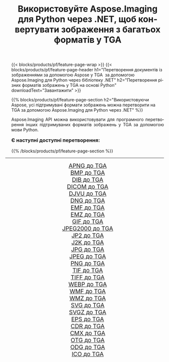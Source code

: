 ﻿---
title: Використовуйте Aspose.Imaging для Python через .NET, щоб конвертувати зображення з багатьох форматів у TGA 
weight: 3920
url: /uk/python-net/conversion/to/tga/ 
lang: uk
langdirlevel: 2
locales: zh-hans,ja,it,ru,de,es,fr,nl,id,lt,pl,pt,vi,tr,ko,zh-hant,ar,hi,th,sv,cs,uk,he
description: Ви можете використовувати Aspose.Imaging для Python через бібліотеку .NET для перетворення різноманітних форматів у TGA
---

{{< blocks/products/pf/feature-page-wrap >}}
{{< blocks/products/pf/feature-page-header h1="Перетворення документів із зображеннями за допомогою Aspose у TGA  за допомогою Aspose.Imaging для Python через бібліотеку .NET" h2="Перетворення різних форматів зображень у TGA на основі Python" downloadText="Завантажити" >}}


{{% blocks/products/pf/feature-page-section  h2="Використовуючи Aspose, усі підтримувані формати зображень можна перетворити на TGA за допомогою Aspose.Imaging для Python через .NET" %}}
<p align=justify>Aspose.Imaging API можна використовувати для програмного перетворення інших підтримуваних форматів зображень у TGA за допомогою мови Python.</p>
<h3 style="margin-top:16px;">
Є наступні доступні перетворення:
</h3>
{{% /blocks/products/pf/feature-page-section %}}
<div class="container-fluid productfamilypage bg-gray">
    <div class="convertypes bg-gray agp-content section">
        <div class="container">
		<hr style="margin-left:-20px;"/>
		<div class="row other-converters" style="gap: 10px;font-size: 19px;text-align:center;">
		    <div class='col-md-3 other-converter remove-lp remove-rp'><a href="/imaging/uk/python-net/conversion/apng-to-tga/" style="padding:15px;">APNG до TGA</a></div>
<div class='col-md-3 other-converter remove-lp remove-rp'><a href="/imaging/uk/python-net/conversion/bmp-to-tga/" style="padding:15px;">BMP до TGA</a></div>
<div class='col-md-3 other-converter remove-lp remove-rp'><a href="/imaging/uk/python-net/conversion/dib-to-tga/" style="padding:15px;">DIB до TGA</a></div>
<div class='col-md-3 other-converter remove-lp remove-rp'><a href="/imaging/uk/python-net/conversion/dicom-to-tga/" style="padding:15px;">DICOM до TGA</a></div>
<div class='col-md-3 other-converter remove-lp remove-rp'><a href="/imaging/uk/python-net/conversion/djvu-to-tga/" style="padding:15px;">DJVU до TGA</a></div>
<div class='col-md-3 other-converter remove-lp remove-rp'><a href="/imaging/uk/python-net/conversion/dng-to-tga/" style="padding:15px;">DNG до TGA</a></div>
<div class='col-md-3 other-converter remove-lp remove-rp'><a href="/imaging/uk/python-net/conversion/emf-to-tga/" style="padding:15px;">EMF до TGA</a></div>
<div class='col-md-3 other-converter remove-lp remove-rp'><a href="/imaging/uk/python-net/conversion/emz-to-tga/" style="padding:15px;">EMZ до TGA</a></div>
<div class='col-md-3 other-converter remove-lp remove-rp'><a href="/imaging/uk/python-net/conversion/gif-to-tga/" style="padding:15px;">GIF до TGA</a></div>
<div class='col-md-3 other-converter remove-lp remove-rp'><a href="/imaging/uk/python-net/conversion/jpeg2000-to-tga/" style="padding:15px;">JPEG2000 до TGA</a></div>
<div class='col-md-3 other-converter remove-lp remove-rp'><a href="/imaging/uk/python-net/conversion/jp2-to-tga/" style="padding:15px;">JP2 до TGA</a></div>
<div class='col-md-3 other-converter remove-lp remove-rp'><a href="/imaging/uk/python-net/conversion/j2k-to-tga/" style="padding:15px;">J2K до TGA</a></div>
<div class='col-md-3 other-converter remove-lp remove-rp'><a href="/imaging/uk/python-net/conversion/jpg-to-tga/" style="padding:15px;">JPG до TGA</a></div>
<div class='col-md-3 other-converter remove-lp remove-rp'><a href="/imaging/uk/python-net/conversion/jpeg-to-tga/" style="padding:15px;">JPEG до TGA</a></div>
<div class='col-md-3 other-converter remove-lp remove-rp'><a href="/imaging/uk/python-net/conversion/png-to-tga/" style="padding:15px;">PNG до TGA</a></div>
<div class='col-md-3 other-converter remove-lp remove-rp'><a href="/imaging/uk/python-net/conversion/tif-to-tga/" style="padding:15px;">TIF до TGA</a></div>
<div class='col-md-3 other-converter remove-lp remove-rp'><a href="/imaging/uk/python-net/conversion/tiff-to-tga/" style="padding:15px;">TIFF до TGA</a></div>
<div class='col-md-3 other-converter remove-lp remove-rp'><a href="/imaging/uk/python-net/conversion/webp-to-tga/" style="padding:15px;">WEBP до TGA</a></div>
<div class='col-md-3 other-converter remove-lp remove-rp'><a href="/imaging/uk/python-net/conversion/wmf-to-tga/" style="padding:15px;">WMF до TGA</a></div>
<div class='col-md-3 other-converter remove-lp remove-rp'><a href="/imaging/uk/python-net/conversion/wmz-to-tga/" style="padding:15px;">WMZ до TGA</a></div>
<div class='col-md-3 other-converter remove-lp remove-rp'><a href="/imaging/uk/python-net/conversion/svg-to-tga/" style="padding:15px;">SVG до TGA</a></div>
<div class='col-md-3 other-converter remove-lp remove-rp'><a href="/imaging/uk/python-net/conversion/svgz-to-tga/" style="padding:15px;">SVGZ до TGA</a></div>
<div class='col-md-3 other-converter remove-lp remove-rp'><a href="/imaging/uk/python-net/conversion/eps-to-tga/" style="padding:15px;">EPS до TGA</a></div>
<div class='col-md-3 other-converter remove-lp remove-rp'><a href="/imaging/uk/python-net/conversion/cdr-to-tga/" style="padding:15px;">CDR до TGA</a></div>
<div class='col-md-3 other-converter remove-lp remove-rp'><a href="/imaging/uk/python-net/conversion/cmx-to-tga/" style="padding:15px;">CMX до TGA</a></div>
<div class='col-md-3 other-converter remove-lp remove-rp'><a href="/imaging/uk/python-net/conversion/otg-to-tga/" style="padding:15px;">OTG до TGA</a></div>
<div class='col-md-3 other-converter remove-lp remove-rp'><a href="/imaging/uk/python-net/conversion/odg-to-tga/" style="padding:15px;">ODG до TGA</a></div>
<div class='col-md-3 other-converter remove-lp remove-rp'><a href="/imaging/uk/python-net/conversion/ico-to-tga/" style="padding:15px;">ICO до TGA</a></div>
                </div>
        </div>
    </div>
</div>
<br/>

